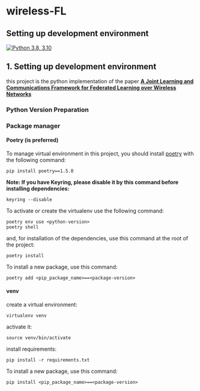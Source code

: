 # wireless-FL

## Setting up development environment
[![Python 3.8, 3.10](https://img.shields.io/badge/python-3.8,3.10-blue.svg)](https://www.python.org/downloads/release/python-360/)
## 1. Setting up development environment
this project is the python implementation of the paper **[A Joint Learning and Communications Framework for Federated Learning over Wireless Networks](https://ieeexplore.ieee.org/document/9210812)**  

### Python Version Preparation
### Package manager

#### Poetry (is preferred)

To manage virtual environment in this project, you should install [poetry](https://python-poetry.org/)
with the following command:

```
pip install poetry==1.5.0
```

**Note: If you have Keyring, please disable it by this command before installing dependencies:**

```
keyring --disable
```

To activate or create the virtualenv use the following command:

```
poetry env use <python-version>
poetry shell
```

and, for installation of the dependencies, use this command at the root of the project:

```
poetry install
```

To install a new package, use this command:

```
poetry add <pip_package_name>==<package-version>
```

#### venv

create a virtual environment:

```
virtualenv venv
```

activate it:

```
source venv/bin/activate
```

install requirements:

```
pip install -r requirements.txt
```

To install a new package, use this command:

```
pip install <pip_package_name>==<package-version>
```

